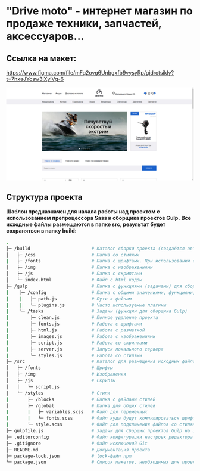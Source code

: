 # "Drive moto" - интернет магазин по продаже техники, запчастей, аксессуаров...

## Ссылка на макет:
https://www.figma.com/file/mFq2ovg6Unbgxfb9vysyRp/gidrotsikly?t=7hxaJYcsw3lXylVg-6

![Превью сайта](src/img/background/site-preview.jpg)

## Структура проекта

**Шаблон предназначен для начала работы над проектом с использованием препроцессора Sass и сборщика проектов Gulp.**
**Все исходные файлы размещаются в папке src, результат будет сохраняться в папку build:**

```bash
.
├─ /build                       # Каталог сборки проекта (cоздаётся автоматически)
│   ├─ /css                     # Папка со стилями
|   ├─ /fonts                   # Папка с шрифтами. При использовании скрипта gulp ttfToWoff, шрифты автоматически переносятся в эту папку в форматах woff, woff2
│   ├─ /img                     # Папка с изображениями
│   ├─ /js                      # Папка с скриптами
│   └─ index.html               # Файл с html кодом
├─ /gulp                        # Папка с функциями (задачами) для сборщика проектов Gulp на JS
|    ├─ /config                 # Папка с общими значениями, функциями, плагинами...
|    |   ├─ path.js             # Пути к файлам
|    |   └─ plugins.js          # Часто используемые плагины
|    └─ /tasks                  # Задачи (функции для сборщика Gulp)
|        ├─ clean.js            # Полное удаление проекта
|        ├─ fonts.js            # Работа с шрифтами
|        ├─ html.js             # Работа с разметкой
|        ├─ images.js           # Работа с изображениями
|        ├─ script.js           # Работа со скриптами
|        ├─ server.js           # Запуск локального сервера
|        └─ styles.js           # Работа со стилями
├─ /src                         # Каталог для размещения исходных файлов проекта
│   ├─ /fonts                   # Шрифты
│   ├─ /img                     # Изображения
│   ├─ /js                      # Скрипты
│   │   └─ script.js
│   └─ /styles                  # Стили
|       ├─ /blocks              # Папка с файлами стилей
│       ├─ /global              # Папка для общих стилей
|       |   ├─ variables.scss   # Файл для переменных
|       |   └─ fonts.scss       # Файл куда будут компилироваться шрифты при использовании скрипта - gulp fontsStyle
|       └─ style.scss           # Файл для подключения файлов со стилями
├─ gulpfile.js                  # Задачи для сборщик проектов Gulp на JS
├─ .editorconfig                # Файл конфигурации настроек редактора
├─ .gitignore                   # Файл исключений Git
├─ README.md                    # Документация проекта
├─ package-lock.json            # lock-файл npm
└─ package.json                 # Cписок пакетов, необходимых для проекта с нужными версиями


